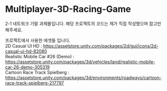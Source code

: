 # Multiplayer-3D-Racing-Game
2-1 네트워크 기말 과제물입니다.
해당 프로젝트의 코드는 제가 직접 작성했으며 참고만 해주세요.

프로젝트에서 사용한 에셋들 입니다. <br />
2D Casual UI HD : https://assetstore.unity.com/packages/2d/gui/icons/2d-casual-ui-hd-82080 <br />
Realistic Mobile Car #26 (Demo) : https://assetstore.unity.com/packages/3d/vehicles/land/realistic-mobile-car-26-demo-305319 <br />
Cartoon Race Track Spielberg : https://assetstore.unity.com/packages/3d/environments/roadways/cartoon-race-track-spielberg-217797 <br />
